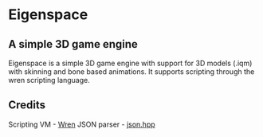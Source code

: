 Eigenspace
==========

A simple 3D game engine
-----------------------

Eigenspace is a simple 3D game engine with support
for 3D models (.iqm) with skinning and bone based animations.
It supports scripting through the wren scripting language.


## Credits ##
Scripting VM - [Wren](http://wren.io/)
JSON parser - [json.hpp](https://github.com/nlohmann/json)

